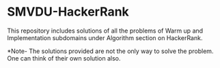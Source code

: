 # SMVDU-HackerRank

This repository includes solutions of all the problems of Warm up and Implementation subdomains under Algorithm section on HackerRank.

*Note- The solutions provided are not the only way to solve the problem. One can think of their own solution also.
